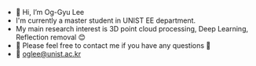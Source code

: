 - 👋 Hi, I’m Og-Gyu Lee
- I'm currently a master student in UNIST EE department.
- My main research interest is 3D point cloud processing, Deep Learning, Reflection removal 😊
- 💬 Please feel free to contact me if you have any questions 💬
- 📧 oglee@unist.ac.kr


<!---
og-lee/og-lee is a ✨ special ✨ repository because its `README.md` (this file) appears on your GitHub profile.
You can click the Preview link to take a look at your changes.
--->
